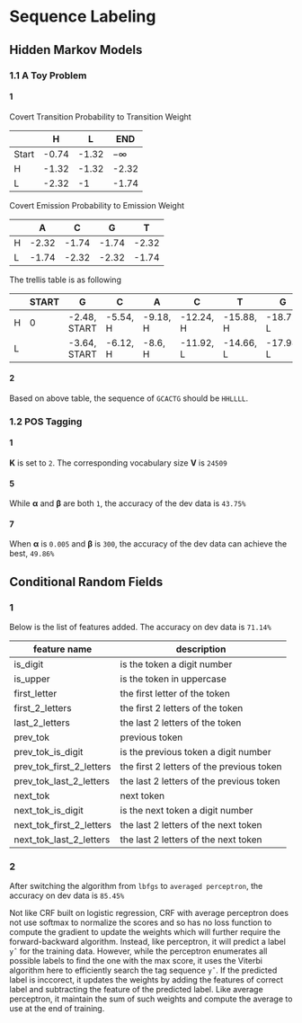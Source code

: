 # Sequence Labeling

## Hidden Markov Models

### 1.1 A Toy Problem

#### 1

Covert Transition Probability to Transition Weight

| | H | L | END
|-|---|---|-----
| Start | -0.74 | -1.32 | −∞
| H | -1.32 | -1.32 | -2.32
| L | -2.32 | -1 | -1.74

Covert Emission Probability to Emission Weight

| | A | C | G | T
|-|---|---|---|---
| H | -2.32 | -1.74 | -1.74 | -2.32
| L | -1.74 | -2.32 | -2.32 | -1.74

The trellis table is as following

| | START | G | C | A | C | T | G | END
|---|---|---|---|---|---|---|---|---
| H | 0 | -2.48, START | -5.54, H | -9.18, H | -12.24, H | -15.88, H | -18.72, L | -19.72, L
| L |   | -3.64, START | -6.12, H | -8.6, H | -11.92, L | -14.66, L | -17.98, L |

#### 2

Based on above table, the sequence of `GCACTG` should be `HHLLLL`.

### 1.2 POS Tagging

#### 1

**K** is set to `2`. The corresponding vocabulary size **V** is `24509`

#### 5

While **α** and **β** are both `1`, the accuracy of the dev data is `43.75%`

#### 7

When **α** is `0.005` and **β** is `300`, the accuracy of the dev data can achieve the best, `49.86%`

## Conditional Random Fields

### 1

Below is the list of features added. The accuracy on dev data is `71.14%`

feature name | description
----|----
is_digit  | is the token a digit number
is_upper  | is the token in uppercase
first_letter  | the first letter of the token
first_2_letters  | the first 2 letters of the token
last_2_letters  | the last 2 letters of the token
prev_tok  | previous token
prev_tok_is_digit  | is the previous token a digit number
prev_tok_first_2_letters  | the first 2 letters of the previous token
prev_tok_last_2_letters  | the last 2 letters of the previous token
next_tok  | next token
next_tok_is_digit  | is the next token a digit number
next_tok_first_2_letters  | the last 2 letters of the next token
next_tok_last_2_letters  | the last 2 letters of the next token

### 2

After switching the algorithm from `lbfgs` to `averaged perceptron`, the accuracy on dev data is `85.45%`


Not like CRF built on logistic regression, CRF with average perceptron does not use softmax to normalize the scores and so has no loss function to compute the gradient to update the weights which will further require the forward-backward algorithm. Instead, like perceptron, it will predict a label `yˆ` for the training data. However, while the perceptron enumerates all possible labels to find the one with the max score, it uses the Viterbi algorithm here to efficiently search the tag sequence `yˆ`. If the predicted label is inccorect, it updates the weights by adding the features of correct label and subtracting the feature of the predicted label. Like average perceptron, it maintain the sum of such weights and compute the average to use at the end of training.
